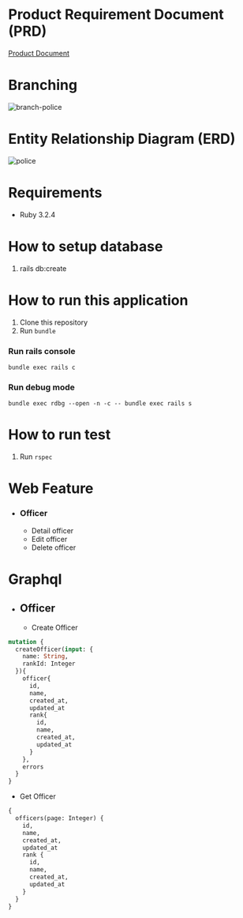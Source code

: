 # Product Requirement Document (PRD)
[Product Document](https://dipaferdian.atlassian.net/wiki/external/ODlkYzg2NjAyYmJjNGYxM2JhZTU0MDJhYWI5MmRlOWE)

# Branching
 ![branch-police](https://github.com/user-attachments/assets/af247712-5ca7-4f4a-8134-5d30bf104442)

# Entity Relationship Diagram (ERD)
![police](https://github.com/user-attachments/assets/ac29695c-d67d-4aa6-8853-187ae7817c7c) 



# Requirements
- Ruby 3.2.4

# How to setup database
1. rails db:create

# How to run this application
1. Clone this repository
2. Run `bundle`

### Run rails console
```
bundle exec rails c
```
### Run debug mode
```
bundle exec rdbg --open -n -c -- bundle exec rails s
```

# How to run test
1. Run `rspec`

# Web Feature
- ### Officer
  * Detail officer
  * Edit officer
  * Delete officer

# Graphql
- ## Officer
  * Create Officer
```graphql
mutation {
  createOfficer(input: {
    name: String,
    rankId: Integer
  }){
    officer{
      id,
      name,
      created_at,
      updated_at
      rank{
        id,
        name,
        created_at,
        updated_at
      }
    },
    errors
  }
}
```

  * Get Officer
```graphql
{
  officers(page: Integer) {
    id,
    name,
    created_at,
    updated_at
    rank {
      id,
      name,
      created_at,
      updated_at
    }
  }
}
```
